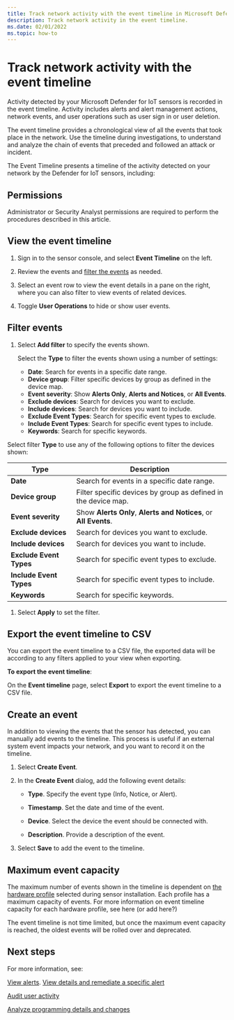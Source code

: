 ```yaml
---
title: Track network activity with the event timeline in Microsoft Defender for IoT
description: Track network activity in the event timeline.
ms.date: 02/01/2022
ms.topic: how-to
---
```


# Track network activity with the event timeline

Activity detected by your Microsoft Defender for IoT sensors is recorded in the event timeline. Activity includes alerts and alert management actions, network events, and user operations such as user sign in or user deletion.

The event timeline provides a chronological view of all the events that took place in the network. Use the timeline during investigations, to understand and analyze the chain of events that preceded and followed an attack or incident.

The Event Timeline presents a timeline of the activity detected on your network by the Defender for IoT sensors, including:

## Permissions

Administrator or Security Analyst permissions are required to perform the procedures described in this article.

## View the event timeline

1. Sign in to the sensor console, and select **Event Timeline** on the left.

1. Review the events and [filter the events](#filter-events) as needed.

1. Select an event row to view the event details in a pane on the right, where you can also filter to view events of related devices.

1. Toggle **User Operations** to hide or show user events.

## Filter events

1. Select **Add filter** to specify the events shown.

    Select the **Type** to filter the events shown using a number of settings:

    - **Date**: Search for events in a specific date range.
    - **Device group**: Filter specific devices by group as defined in the device map.
    - **Event severity**: Show **Alerts Only**, **Alerts and Notices**, or **All Events**.
    - **Exclude devices**: Search for devices you want to exclude.
    - **Include devices**: Search for devices you want to include.
    - **Exclude Event Types**: Search for specific event types to exclude.
    - **Include Event Types**: Search for specific event types to include.
    - **Keywords**: Search for specific keywords.

Select filter **Type** to use any of the following options to filter the devices shown:

|Type|Description|
|---|---|
|**Date**|Search for events in a specific date range.|
|**Device group**|Filter specific devices by group as defined in the device map.|
|**Event severity**|Show **Alerts Only**, **Alerts and Notices**, or **All Events**.|
|**Exclude devices**|Search for devices you want to exclude.|
|**Include devices**|Search for devices you want to include.|
|**Exclude Event Types**|Search for specific event types to exclude.|
|**Include Event Types**|Search for specific event types to include.|
|**Keywords**|Search for specific keywords.|

1. Select **Apply** to set the filter.

## Export the event timeline to CSV

You can export the event timeline to a CSV file, the exported data will be according to any filters applied to your view when exporting.

**To export the event timeline**:

On the **Event timeline** page, select **Export** to export the event timeline to a CSV file.
 
## Create an event

In addition to viewing the events that the sensor has detected, you can manually add events to the timeline. This process is useful if an external system event impacts your network, and you want to record it on the timeline.

1. Select **Create Event**.

1. In the **Create Event** dialog, add the following event details:
    
    - **Type**. Specify the event type (Info, Notice, or Alert).
    
    - **Timestamp**. Set the date and time of the event.
    
    - **Device**. Select the device the event should be connected with.
    
    - **Description**. Provide a description of the event.

1. Select **Save** to add the event to the timeline.

## Maximum event capacity

The maximum number of events shown in the timeline is dependent on [the hardware profile](ot-appliance-sizing.md) selected during sensor installation.
Each profile has a maximum capacity of events.
For more information on event timeline capacity for each hardware profile, see here (or add here?)

The event timeline is not time limited, but once the maximum event capacity is reached, the oldest events will be rolled over and deprecated.

## Next steps

For more information, see:

[View alerts](how-to-view-alerts.md). [View details and remediate a specific alert](how-to-view-alerts.md#view-details-and-remediate-a-specific-alert)

[Audit user activity](track-user-activity.md)

[Analyze programming details and changes](how-to-analyze-programming-details-changes.md)